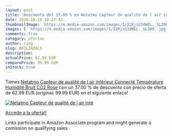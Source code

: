 ```yaml
---
layout: post
title: 'Descuento del 37.00 % en Netatmo Capteur de qualité de l air inté'
date: 2020-10-18 18:27:42
thumbnailImage: 'https://m.media-amazon.com/images/I/31RjiG3dWEL._SL200_.jpg'
images: [ 'https://m.media-amazon.com/images/I/31RjiG3dWEL._SL200_.jpg' ]
comments: true
category: ofertas
author: ring
slug: B01LZAZ4LS
description:
actualPrice: 62.99 EUR
comparePrice: 99.99 EUR
inStock: true
---
```


Tienes [Netatmo Capteur de qualité de l air intérieur Connecté  Température  Humidité  Bruit  CO2  Rose](https://www.amazon.fr/dp/B01LZAZ4LS/?tag=tolees0d-21) con un 37.00 % de descuento con precio de oferta de 62.99 EUR (original: 99.99 EUR) en el siguiente enlace!

[![Netatmo Capteur de qualité de l air inté](https://m.media-amazon.com/images/I/31RjiG3dWEL._SL200_.jpg)](https://www.amazon.fr/dp/B01LZAZ4LS/?tag=tolees0d-21)

[Accede a la oferta!!](https://www.amazon.fr/dp/B01LZAZ4LS/?tag=tolees0d-21)

Links participate in Amazon Associate program and might generate a comission on qualifying sales


